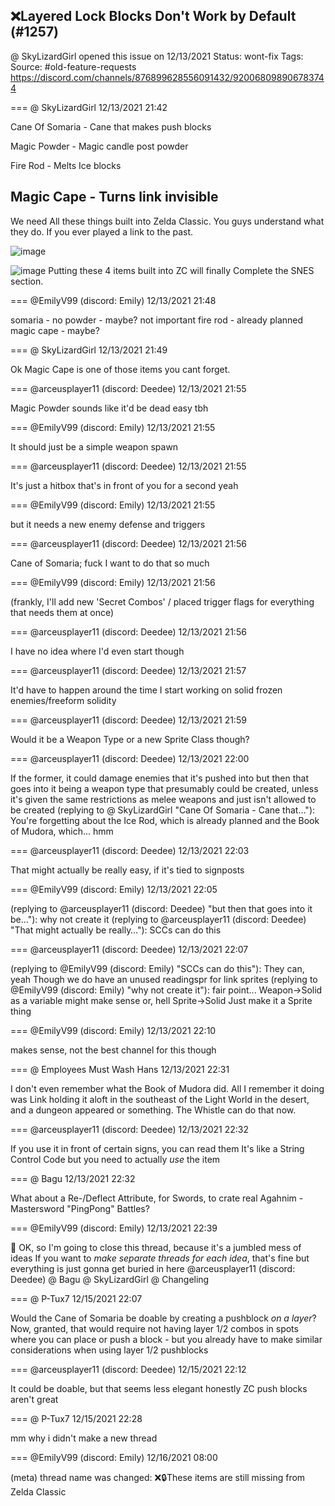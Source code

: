 ## ❌Layered Lock Blocks Don't Work by Default (#1257)
@ SkyLizardGirl opened this issue on 12/13/2021
Status: wont-fix
Tags: 
Source: #old-feature-requests https://discord.com/channels/876899628556091432/920068098906783744


=== @ SkyLizardGirl 12/13/2021 21:42

Cane Of Somaria  - Cane that makes push blocks

Magic Powder  - Magic candle post powder

Fire Rod  - Melts Ice blocks

Magic Cape  - Turns link invisible
-----
We need All these things built into Zelda Classic.
You guys understand what they do.
If you ever played a link to the past.

![image](https://cdn.discordapp.com/attachments/920068098906783744/920068586784051296/1000.png?ex=65e640a5&is=65d3cba5&hm=fa7ee81cef45912abcd06b38b1e9115756d12f88fdb7ffce4fd1cb3cbe7b8ed6&)

![image](https://cdn.discordapp.com/attachments/920068098906783744/920068657600659496/77032-400.png?ex=65e640b6&is=65d3cbb6&hm=863551717e79563d7e8b8ff438897f902a5f9a457206544522865426cf5d015c&)
Putting these 4 items built into ZC will finally Complete the SNES section.

=== @EmilyV99 (discord: Emily) 12/13/2021 21:48

somaria - no
powder - maybe? not important
fire rod - already planned
magic cape - maybe?

=== @ SkyLizardGirl 12/13/2021 21:49

Ok
Magic Cape is one of those items you cant forget.

=== @arceusplayer11 (discord: Deedee) 12/13/2021 21:55

Magic Powder sounds like it'd be dead easy tbh

=== @EmilyV99 (discord: Emily) 12/13/2021 21:55

It should just be a simple weapon spawn

=== @arceusplayer11 (discord: Deedee) 12/13/2021 21:55

It's just a hitbox that's in front of you for a second
yeah

=== @EmilyV99 (discord: Emily) 12/13/2021 21:55

but it needs a new enemy defense
and triggers

=== @arceusplayer11 (discord: Deedee) 12/13/2021 21:56

Cane of Somaria; fuck I want to do that so much

=== @EmilyV99 (discord: Emily) 12/13/2021 21:56

(frankly, I'll add new 'Secret Combos' / placed trigger flags for everything that needs them at once)

=== @arceusplayer11 (discord: Deedee) 12/13/2021 21:56

I have no idea where I'd even start though

=== @arceusplayer11 (discord: Deedee) 12/13/2021 21:57

It'd have to happen around the time I start working on solid frozen enemies/freeform solidity

=== @arceusplayer11 (discord: Deedee) 12/13/2021 21:59

Would it be a Weapon Type or a new Sprite Class though?

=== @arceusplayer11 (discord: Deedee) 12/13/2021 22:00

If the former, it could damage enemies that it's pushed into
but then that goes into it being a weapon type that presumably could be created, unless it's given the same restrictions as melee weapons and just isn't allowed to be created
(replying to @ SkyLizardGirl "Cane Of Somaria  - Cane that…"): You're forgetting about the Ice Rod, which is already planned
and the Book of Mudora, which... hmm

=== @arceusplayer11 (discord: Deedee) 12/13/2021 22:03

That might actually be really easy, if it's tied to signposts

=== @EmilyV99 (discord: Emily) 12/13/2021 22:05

(replying to @arceusplayer11 (discord: Deedee) "but then that goes into it be…"): why not create it
(replying to @arceusplayer11 (discord: Deedee) "That might actually be really…"): SCCs can do this

=== @arceusplayer11 (discord: Deedee) 12/13/2021 22:07

(replying to @EmilyV99 (discord: Emily) "SCCs can do this"): They can, yeah
Though we do have an unused readingspr for link sprites
(replying to @EmilyV99 (discord: Emily) "why not create it"): fair point...
Weapon->Solid as a variable might make sense
or, hell
Sprite->Solid
Just make it a Sprite thing

=== @EmilyV99 (discord: Emily) 12/13/2021 22:10

makes sense, not the best channel for this though

=== @ Employees Must Wash Hans 12/13/2021 22:31

I don't even remember what the Book of Mudora did.  All I remember it doing was Link holding it aloft in the southeast of the Light World in the desert, and a dungeon appeared or something.  The Whistle can do that now.

=== @arceusplayer11 (discord: Deedee) 12/13/2021 22:32

If you use it in front of certain signs, you can read them
It's like a String Control Code but  you need to actually *use* the item

=== @ Bagu 12/13/2021 22:32

What about a Re-/Deflect Attribute, for Swords, to crate real Agahnim - Mastersword "PingPong" Battles?

=== @EmilyV99 (discord: Emily) 12/13/2021 22:39

🤢
OK, so I'm going to close this thread, because it's a jumbled mess of ideas
If you want to *make separate threads for each idea*, that's fine
but everything is just gonna get buried in here
@arceusplayer11 (discord: Deedee) @ Bagu @ SkyLizardGirl @ Changeling

=== @ P-Tux7 12/15/2021 22:07

Would the Cane of Somaria be doable by creating a pushblock *on a layer*?
Now, granted, that would require not having layer 1/2 combos in spots where you can place or push a block - but you already have to make similar considerations when using layer 1/2 pushblocks

=== @arceusplayer11 (discord: Deedee) 12/15/2021 22:12

It could be doable, but that seems less elegant honestly
ZC push blocks aren't great

=== @ P-Tux7 12/15/2021 22:28

mm
why i didn't make a new thread

=== @EmilyV99 (discord: Emily) 12/16/2021 08:00

(meta) thread name was changed: ❌🔒These items are still missing from Zelda Classic
